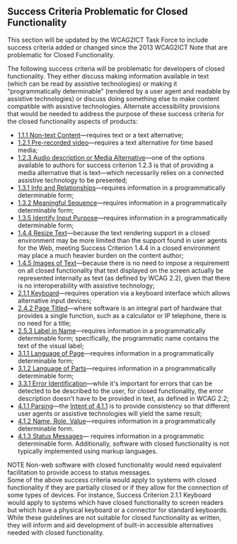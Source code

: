 Success Criteria Problematic for Closed Functionality
-----------------------------------------------------

<p class="ednote">This section will be updated by the WCAG2ICT Task Force to include success criteria added or changed since the 2013 WCAG2ICT Note that are problematic for Closed Functionality.</p>

The following success criteria will be problematic for developers of closed functionality. They either discuss making information available in text (which can be read by assistive technologies) or making it “programmatically determinable” (rendered by a user agent and readable by assistive technologies) or discuss doing something else to make content compatible with assistive technologies. Alternate accessibility provisions that would be needed to address the purpose of these success criteria for the closed functionality aspects of products:

*   [1.1.1 Non-text Content](#non-text-content)—requires text or a text alternative;
*   [1.2.1 Pre-recorded video](#audio-only-and-video-only-prerecorded)—requires a text alternative for time based media;
*   [1.2.3 Audio description or Media Alternative](#audio-description-or-media-alternative-prerecorded)—one of the options available to authors for success criterion 1.2.3 is that of providing a media alternative that is text—which necessarily relies on a connected assistive technology to be presented;
*   [1.3.1 Info and Relationships](#info-and-relationships)—requires information in a programmatically determinable form;
*   [1.3.2 Meaningful Sequence](#meaningful-sequence)—requires information in a programmatically determinable form;
*   [1.3.5 Identify Input Purpose](#identify-input-purpose)—requires information in a programmatically determinable form;
*   [1.4.4 Resize Text](#resize-text)—because the text rendering support in a closed environment may be more limited than the support found in user agents for the Web, meeting Success Criterion 1.4.4 in a closed environment may place a much heavier burden on the content author;
*   [1.4.5 Images of Text](#images-of-text)—because there is no need to impose a requirement on all closed functionality that text displayed on the screen actually be represented internally as text (as defined by WCAG 2.2), given that there is no interoperability with assistive technology;
*   [2.1.1 Keyboard](#keyboard)—requires operation via a keyboard interface which allows alternative input devices;
*   [2.4.2 Page Titled](#page-titled)—where software is an integral part of hardware that provides a single function, such as a calculator or IP telephone, there is no need for a title;
*   [2.5.3 Label in Name](#label-in-name)—requires information in a programmatically determinable form; specifically, the programmatic name contains the text of the visual label;
*   [3.1.1 Language of Page](#language-of-page)—requires information in a programmatically determinable form;
*   [3.1.2 Language of Parts](#language-of-parts)—requires information in a programmatically determinable form;
*   [3.3.1 Error Identification](#error-identification)—while it's important for errors that can be detected to be described to the user, for closed functionality, the error description doesn't have to be provided in text, as defined in WCAG 2.2;
*   [4.1.1 Parsing](#parsing)—the [Intent of 4.1.1](https://www.w3.org/WAI/WCAG22/Understanding/parsing.html#intent) is to provide consistency so that different user agents or assistive technologies will yield the same result;
*   [4.1.2 Name, Role, Value](#name-role-value)—requires information in a programmatically determinable form.
*   [4.1.3 Status Messages](#status-messages)— requires information in a programmatic determinable form. Additionally, software with closed functionality is not typically implemented using markup languages.

<div class="note">
NOTE Non-web software with closed functionality would need equivalent facilitation to provide access to status messages.</div>

<div class="note">Some of the above success criteria would apply to systems with closed functionality if they are partially closed or if they allow for the connection of some types of devices. For instance, Success Criterion 2.1.1 Keyboard would apply to systems which have closed functionality to screen readers but which have a physical keyboard or a connector for standard keyboards.</div><div class="note">While these guidelines are not suitable for closed functionality as written, they will inform and aid development of built-in accessible alternatives needed with closed functionality.</div>
